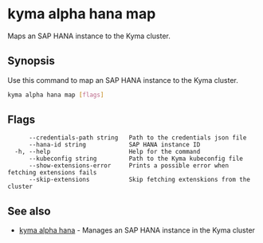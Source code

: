 # kyma alpha hana map

Maps an SAP HANA instance to the Kyma cluster.

## Synopsis

Use this command to map an SAP HANA instance to the Kyma cluster.

```bash
kyma alpha hana map [flags]
```

## Flags

```text
      --credentials-path string   Path to the credentials json file
      --hana-id string            SAP HANA instance ID
  -h, --help                      Help for the command
      --kubeconfig string         Path to the Kyma kubeconfig file
      --show-extensions-error     Prints a possible error when fetching extensions fails
      --skip-extensions           Skip fetching extenskions from the cluster
```

## See also

* [kyma alpha hana](kyma_alpha_hana.md) - Manages an SAP HANA instance in the Kyma cluster
